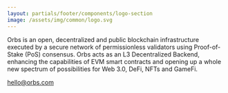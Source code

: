 ```yaml
---
layout: partials/footer/components/logo-section
image: /assets/img/common/logo.svg
---
```


Orbs is an open, decentralized and public blockchain infrastructure executed by a secure network of permissionless validators using Proof-of-Stake (PoS) consensus. Orbs acts as an L3 Decentralized Backend, enhancing the capabilities of EVM smart contracts and opening up a whole new spectrum of possibilities for Web 3.0, DeFi, NFTs and GameFi. 

[hello@orbs.com](hello@orbs.com "email")
